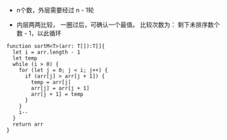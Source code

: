 
* n个数，外层需要经过 n - 1轮

* 内层两两比较， 一圈过后，可确认一个最值。 比较次数为： 剩下未排序数个数 - 1，以此循环


````
function sortM<T>(arr: T[]):T[]{
  let i = arr.length - 1
  let temp
  while (i > 0) {
    for (let j = 0; j < i; j++) {
      if (arr[j] > arr[j + 1]) {
        temp = arr[j]
        arr[j] = arr[j + 1]
        arr[j + 1] = temp
      }
    }
    i--
  }
  return arr
}

````